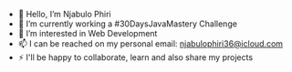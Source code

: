 - 👋 Hello, I’m Njabulo Phiri
- 👀 I’m currently working a #30DaysJavaMastery Challenge
- 🌱 I’m interested in Web Development 
- 📫 I can be reached on my personal email: njabulophiri36@icloud.com
- ⚡ I'll be happy to collaborate, learn and also share my projects

<!---
DonxJay/DonxJay is a ✨ special ✨ repository because its `README.md` (this file) appears on your GitHub profile.
You can click the Preview link to take a look at your changes.
--->
